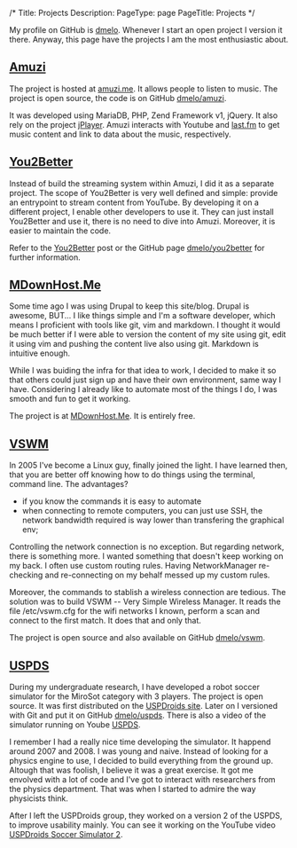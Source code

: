 /*
Title: Projects
Description: 
PageType: page
PageTitle: Projects
*/

My profile on GitHub is [dmelo](https://github.com/dmelo). Whenever I start an
open project I version it there. Anyway, this page have the projects I am the
most enthusiastic about.


[Amuzi](http://amuzi.me)
------------------------

The project is hosted at [amuzi.me](http://amuzi.me). It allows people to
listen to music. The project is open source, the code is on GitHub
[dmelo/amuzi](https://github.com/dmelo/amuzi.git).

It was developed using MariaDB, PHP, Zend Framework v1, jQuery. It also rely
on the project [jPlayer](http://jplayer.org/). Amuzi interacts with Youtube and
[last.fm](http://www.last.fm/) to get music content and link to data about the
music, respectively.

[You2Better](https://github.com/dmelo/you2better)
-------------------------------------------------

Instead of build the streaming system within Amuzi, I did it as a separate
project. The scope of You2Better is very well defined and simple: provide an
entrypoint to stream content from YouTube. By developing it on a different
project, I enable other developers to use it. They can just install You2Better
and use it, there is no need to dive into Amuzi. Moreover, it is easier to
maintain the code. 

Refer to the [You2Better](/blog/16/You2Better) post or the GitHub page
[dmelo/you2better](https://github.com/dmelo/you2better) for further information.


[MDownHost.Me](http://mdownhost.me)
-----------------------------------

Some time ago I was using Drupal to keep this site/blog. Drupal is awesome,
BUT... I like things simple and I'm a software developer, which means I proficient
with tools like git, vim and markdown. I thought it would be much better if I were
able to version the content of my site using git, edit it using vim and pushing
the content live also using git. Markdown is intuitive enough.

While I was buiding the infra for that idea to work, I decided to make it so
that others could just sign up and have their own environment, same way I have.
Considering I already like to automate most of the things I do, I was smooth
and fun to get it working.

The project is at [MDownHost.Me](http://mdownhost.me). It is entirely free.


[VSWM](/vswm)
-------------

In 2005 I've become a Linux guy, finally joined the light. I have learned then,
that you are better off knowing how to do things using the terminal, command
line. The advantages?

- if you know the commands it is easy to automate
- when connecting to remote computers, you can just use SSH, the network 
bandwidth required is way lower than transfering the graphical env;

Controlling the network connection is no exception. But regarding network, there
is something more. I wanted something that doesn't keep working on my back. I
often use custom routing rules. Having NetworkManager re-checking and
re-connecting on my behalf messed up my custom rules.

Moreover, the commands to stablish a wireless connection are tedious. The
solution was to build VSWM -- Very Simple Wireless Manager. It reads the file
/etc/vswm.cfg for the wifi networks I known, perform a scan and connect to
the first match. It does that and only that.

The project is open source and also available on GitHub
[dmelo/vswm](https://github.com/dmelo/vswm.git).


[USPDS](https://github.com/dmelo/uspds.git)
-------------------------------------------

During my undergraduate research, I have developed a robot soccer simulator for
the MiroSot category with 3 players. The project is open source. It was first
distributed on the [USPDroids site](http://uspds.sourceforge.net/simulacao.html).
Later on I versioned with Git and put it on GitHub
[dmelo/uspds](https://github.com/dmelo/uspds.git). There is also a video of the
simulator running on Yoube [USPDS](https://www.youtube.com/watch?v=x0KvdyENjo0).

I remember I had a really nice time developing the simulator. It happend around
2007 and 2008. I was young and naive. Instead of looking for a physics engine
to use, I decided to build everything from the ground up. Altough that was 
foolish, I believe it was a great exercise. It got me envolved with a lot of
code and I've got to interact with researchers from the physics department. That
was when I started to admire the way physicists think.

After I left the USPDroids group, they worked on a version 2 of the USPDS, to
improve usability mainly. You can see it working on the YouTube video
[USPDroids Soccer Simulator 2](https://www.youtube.com/watch?v=lcdk0_Lv2fc).
